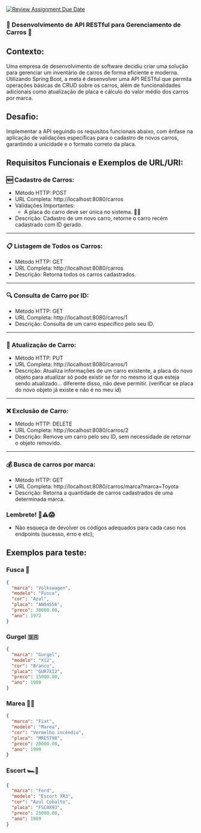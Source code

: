[![Review Assignment Due Date](https://classroom.github.com/assets/deadline-readme-button-22041afd0340ce965d47ae6ef1cefeee28c7c493a6346c4f15d667ab976d596c.svg)](https://classroom.github.com/a/HPxvvoEr)

### 🚗 Desenvolvimento de API RESTful para Gerenciamento de Carros 🚀

## Contexto:
Uma empresa de desenvolvimento de software decidiu criar uma solução para gerenciar um inventário de carros de forma eficiente e moderna. Utilizando Spring Boot, a meta é desenvolver uma API RESTful que permita operações básicas de CRUD sobre os carros, além de funcionalidades adicionais como atualização de placa e cálculo do valor médio dos carros por marca.

## Desafio:
Implementar a API seguindo os requisitos funcionais abaixo, com ênfase na aplicação de validações específicas para o cadastro de novos carros, garantindo a unicidade e o formato correto da placa.

## Requisitos Funcionais e Exemplos de URL/URI:

### 🆕 Cadastro de Carros:
- Método HTTP: POST
- URL Completa: http://localhost:8080/carros
- Validações Importantes:
    - A placa do carro deve ser única no sistema. 🚫🔁
- Descrição: Cadastro de um novo carro, retorne o carro recém cadastrado com ID gerado.

<hr>

### 📋 Listagem de Todos os Carros:
- Método HTTP: GET
- URL Completa: http://localhost:8080/carros
- Descrição: Retorna todos os carros cadastrados.

<hr>

### 🔍 Consulta de Carro por ID:
- Método HTTP: GET
- URL Completa: http://localhost:8080/carros/1
- Descrição: Consulta de um carro específico pelo seu ID.

<hr>

### 🔄 Atualização de Carro:
- Método HTTP: PUT
- URL Completa: http://localhost:8080/carros/1
- Descrição: Atualiza informações de um carro existente, a placa do novo objeto para atualizar só pode existir se for no mesmo id que esteja sendo atualizado... diferente disso, não deve permitir. (verificar se placa do novo objeto já existe e não é no meu id)

<hr>

### ❌ Exclusão de Carro:
- Método HTTP: DELETE
- URL Completa: http://localhost:8080/carros/2
- Descrição: Remove um carro pelo seu ID, sem necessidade de retornar o objeto removido.

<hr>

### 💰 Busca de carros por marca:
- Método HTTP: GET
- URL Completa: http://localhost:8080/carros/marca?marca=Toyota
- Descrição: Retorna a quantidade de carros cadastrados de uma determinada marca.

### Lembrete! 🚨⚠️😱
- Não esqueça de devolver os códigos adequados para cada caso nos endpoints (sucesso, erro e etc);

## Exemplos para teste:

### Fusca 🤜
```json
{
  "marca": "Volkswagen",
  "modelo": "Fusca",
  "cor": "Azul",
  "placa": "ANO4S56",
  "preco": 30000.00,
  "ano": 1972
}
```
### Gurgel 🇧🇷
```json
{
  "marca": "Gurgel",
  "modelo": "X12",
  "cor": "Branco",
  "placa": "GUR7X12",
  "preco": 15000.00,
  "ano": 1980
}
```

### Marea 🧯🔥
```json
{
  "marca": "Fiat",
  "modelo": "Marea",
  "cor": "Vermelho incêndio",
  "placa": "MRE5T98",
  "preco": 20000.00,
  "ano": 1999
}
```

### Escort 🏎️💨
```json
{
  "marca": "Ford",
  "modelo": "Escort XR3",
  "cor": "Azul Cobalto",
  "placa": "FSC0X93",
  "preco": 25000.00,
  "ano": 1989
}
```